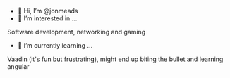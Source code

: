 - 👋 Hi, I’m @jonmeads
- 👀 I’m interested in ... 

Software development, networking and gaming

- 🌱 I’m currently learning ...

Vaadin (it's fun but frustrating), might end up biting the bullet and learning angular


<!---
jonmeads/jonmeads is a ✨ special ✨ repository because its `README.md` (this file) appears on your GitHub profile.
You can click the Preview link to take a look at your changes.
--->
